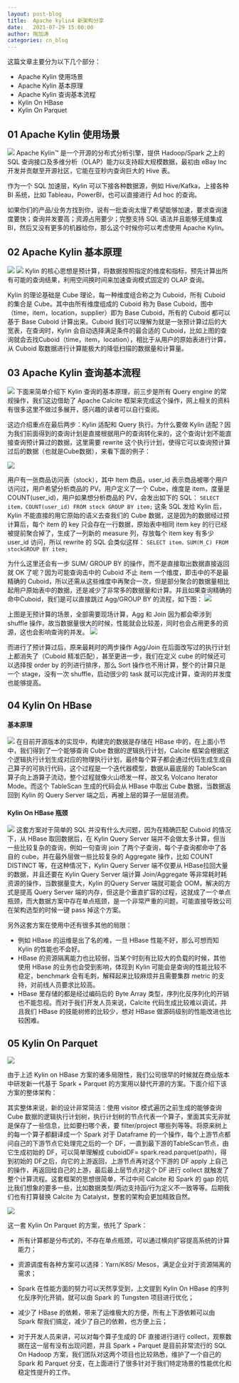 ```yaml
---
layout: post-blog
title:  Apache kylin4 新架构分享
date:   2021-07-29 15:00:00
author: 陶加涛
categories: cn_blog
---
```


这篇文章主要分为以下几个部分：
- Apache Kylin 使用场景
- Apache Kylin 基本原理
- Apache Kylin 查询基本流程
- Kylin On HBase
- Kylin On Parquet

## 01 Apache Kylin 使用场景
![](/images/blog/kylin4_cn/1kylinUseSec.jpg)
Apache Kylin™ 是一个开源的分布式分析引擎，提供 Hadoop/Spark 之上的 SQL 查询接口及多维分析（OLAP）能力以支持超大规模数据，最初由 eBay Inc 开发并贡献至开源社区，它能在亚秒内查询巨大的 Hive 表。

作为一个 SQL 加速层，Kylin 可以下接各种数据源，例如 Hive/Kafka，上接各种 BI 系统，比如 Tableau，PowerBI，也可以直接进行 Ad hoc 的查询。

如果你们的产品/业务方找到你，说有一批查询太慢了希望能够加速，要求查询速度要快；查询并发要高；资源占用要少；完整支持 SQL 语法并且能够无缝集成 BI，然后又没有更多的机器给你，那么这个时候你可以考虑使用 Apache Kylin。

## 02 Apache Kylin 基本原理
![](/images/blog/kylin4_cn/2CubeCacu.jpg)
![](/images/blog/kylin4_cn/3CubeCacu.jpg)
Kylin 的核心思想是预计算，将数据按照指定的维度和指标，预先计算出所有可能的查询结果，利用空间换时间来加速查询模式固定的 OLAP 查询。 

Kylin 的理论基础是 Cube 理论，每一种维度组合称之为 Cuboid，所有 Cuboid 的集合是 Cube。其中由所有维度组成的 Cuboid 称为 Base Cuboid，图中（time，item，location，supplier）即为 Base Cuboid，所有的 Cuboid 都可以基于 Base Cuboid 计算出来。Cuboid  我们可以理解为就是一张预计算过后的大宽表，在查询时，Kylin 会自动选择满足条件的最合适的 Cuboid，比如上图的查询就会去找Cuboid（time，item，location），相比于从用户的原始表进行计算，从 Cuboid 取数据进行计算能极大的降低扫描的数据量和计算量。

## 03 Apache Kylin 查询基本流程
![](/images/blog/kylin4_cn/4QueryProgress.jpg)
下面来简单介绍下 Kylin 查询的基本原理，前三步是所有 Query engine 的常规操作，我们这边借助了 Apache Calcite 框架来完成这个操作，网上相关的资料有很多这里不做过多展开，感兴趣的读者可以自行查阅。

这边介绍重点在最后两步：Kylin 适配和 Query 执行。为什么要做 Kylin 适配？因为我们前面得到的查询计划是直接根据用户的查询转化来的，这个查询计划不能直接查询预计算过的数据，这里需要 rewrite 这个执行计划，使得它可以查询预计算过后的数据（也就是Cube数据），来看下面的例子：

![](/images/blog/kylin4_cn/5QueryProgress.jpg)

用户有一张商品访问表（stock），其中 Item 商品，user_id 表示商品被哪个用户访问过，用户希望分析商品的 PV。用户定义了一个 Cube，维度是 item，度量是COUNT(user_id)，用户如果想分析商品的 PV，会发出如下的 SQL：
`SELECT item，COUNT(user_id) FROM stock GROUP BY item;`
这条 SQL 发给 Kylin 后，Kylin 不能直接的用它原始的语义去查我们的 Cube 数据，这是因为的数据经过预计算后，每个 item 的 key 只会存在一行数据，原始表中相同 item key 的行已经被提前聚合掉了，生成了一列新的 measure 列，存放每个 item key 有多少 user_id 访问，所以 rewrite 的 SQL 会类似这样：
`SELECT item，SUM(M_C) FROM stockGROUP BY item;`

为什么这里还会有一步 SUM/ GROUP BY 的操作，而不是直接取出数据直接返回就 OK 了呢？因为可能查询击中的 Cuboid 不止 item 一个维度，即击中的不是最精确的 Cuboid，所以还需从这些维度中再聚合一次，但是部分聚合的数据量相比起用户原始表中的数据，还是减少了非常多的数据量和计算。并且如果查询精确的命中Cuboid，我们是可以直接跳过 Agg/GROUP BY 的流程，如下图：
![](/images/blog/kylin4_cn/6QueryProgress.jpg)

上图是无预计算的场景，全部需要现场计算，Agg 和 Join 因为都会牵涉到 shuffle 操作，故当数据量很大的时候，性能就会比较差，同时也会占用更多的资源，这也会影响查询的并发。
![](/images/blog/kylin4_cn/7QueryProgress.jpg)

而进行了预计算过后，原来最耗时的两步操作 Agg/Join 在后面改写过的执行计划上都消失了（Cuboid 精准匹配），甚至更进一步，我们在定义 cube 的时候还可以选择按 order by 的列进行排序，那么 Sort 操作也不用计算，整个的计算只是一个 stage，没有一次 shuffle，启动很少的 task 就可以完成计算，查询的并发度也能够提高。

## 04 Kylin On HBase
#### 基本原理
![](/images/blog/kylin4_cn/8KylinOnHbase.jpg)
在目前开源版本的实现中，构建完的数据是存储在 HBase 中的，在上面小节中，我们得到了一个能够查询 Cube 数据的逻辑执行计划，Calcite 框架会根据这个逻辑执行计划生成对应的物理执行计划，最终每个算子都会通过代码生成生成自己算子的可执行代码，这个过程是一个迭代器模型，数据从最底层的 TableScan 算子向上游算子流动，整个过程就像火山喷发一样，故又名 Volcano Iterator Mode。而这个 TableScan 生成的代码会从 HBase 中取出 Cube 数据，当数据返回到 Kylin 的 Query Server 端之后，再被上层的算子一层层消费。

#### Kylin On HBase 瓶颈
![](/images/blog/kylin4_cn/9KylinOnHbase.jpg)
这套方案对于简单的 SQL 并没有什么大问题，因为在精确匹配 Cuboid 的情况下，从 HBase 取回数据后，在 Kylin Query Server 端并不会做太多计算，但当一些比较复杂的查询，例如一句查询 join 了两个子查询，每个子查询都命中了各自的 cube，并在最外层做一些比较复杂的 Aggregate 操作，比如 COUNT DISTINCT 等，在这种情况下，Kylin Query Server 端不仅要从 HBase拉回大量的数据，并且还要在 Kylin Query Server 端计算 Join/Aggregate 等非常耗时耗资源的操作，当数据量变大，Kylin 的Query Server 端就可能会 OOM，解决的方式是提高 Query Server 端的内存，但这是个垂直扩容的过程，这就成了一个单点瓶颈，而大数据方案中存在单点瓶颈，是一个非常严重的问题，可能直接导致公司在架构选型的时候一键 pass 掉这个方案。

另外这套方案在使用中还有很多其他的局限：
- 例如 HBase 的运维是出了名的难，一旦 HBase 性能不好，那么可想而知 Kylin 的性能也不会好。
- HBase 的资源隔离能力也比较弱，当某个时刻有比较大的负载的时候，其他使用 HBase 的业务也会受到影响，体现到 Kylin 可能会是查询的性能比较不稳定，benchmark 会有毛刺，解释起来比较麻烦并且需要集群 metric 的支持，对前线人员要求比较高。
- HBase 里存储的都是经过编码后的 Byte Array 类型，序列化反序列化的开销也不能忽视。而对于我们开发人员来说，Calcite 代码生成比较难以调试，并且我们 HBase 的技能树修的比较少，想对 HBase 做源码级别的性能改进也比较困难。

## 05 Kylin On Parquet
![](/images/blog/kylin4_cn/10KylinOnParquet.jpg)

由于上述 Kylin on HBase 方案的诸多局限性，我们公司很早的时候就在商业版本中研发新一代基于 Spark + Parquet 的方案用以替代开源的方案。下面介绍下该方案的整体架构：

其实整体来说，新的设计非常简洁：使用 visitor 模式遍历之前生成的能够查询 Cube 数据的逻辑执行计划树，执行计划树的节点代表一个算子，里面其实无非就是保存了一些信息，比如要扫哪个表，要 filter/project 哪些列等等。将原来树上的每一个算子都翻译成一个 Spark 对于 Dataframe 的一个操作，每个上游节点都问自己的下游节点它处理完之后的一个 DF，一直到最下游的TableScan节点，由它生成初始的 DF，可以简单理解成 cuboidDF= spark.read.parquet(path)，得到初始的 DF之后，向它的上游返回，上游节点再对这个下游的 DF apply 上自己的操作，再返回给自己的上游，最后最上层节点对这个 DF 进行 collect 就触发了整个计算流程。这套框架的思想很简单，不过中间 Calcite 和 Spark 的 gap 的坑比我们想象的要多一些，比如数据类型/两边支持函/行为定义不一致等等。后期我们也有打算替换 Calcite 为 Catalyst，整套的架构会更加精致自然。

![](/images/blog/kylin4_cn/11KylinOnParquet.jpg)

这一套 Kylin On Parquet 的方案，依托了 Spark：

- 所有计算都是分布式的，不存在单点瓶颈，可以通过横向扩容提高系统的计算能力；

- 资源调度有各种方案可以选择：Yarn/K8S/ Mesos，满足企业对于资源隔离的需求；

- Spark 在性能方面的努力可以天然享受到，上文提到 Kylin On HBase 的序列化反序列化开销，就可以由 Spark 的 Tungsten  项目进行优化；

- 减少了 HBase 的依赖，带来了运维极大的方便，所有上下游依赖可以由 Spark 帮我们搞定，减少了自己的依赖，也方便上云；

- 对于开发人员来讲，可以对每个算子生成的 DF 直接进行进行 collect，观察数据在这一层有没有出现问题，并且 Spark + Parquet 是目前非常流行的 SQL On Hadoop 方案，我们团队对这两个项目也比较熟悉，维护了一个自己的 Spark 和 Parquet 分支，在上面进行了很多针对于我们特定场景的性能优化和稳定性提升的工作。